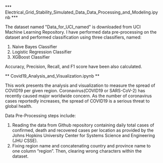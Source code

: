 *** Electrical_Grid_Stability_Simulated_Data_Data_Processing_and_Modeling.ipynb ***

The dataset named "Data_for_UCI_named" is downloaded from UCI Machine Learning Repository. I have performed data pre-processing on the dataset and performed classification using three classifiers, named:

1. Naive Bayes Classifier
2. Logistic Regression Classifier
3. XGBoost Classifier

Accuracy, Precision, Recall, and F1 score have been also calculated.

** Covid19_Analysis_and_Visualization.ipynb **

This work presents the analysis and visualization to measure the spread of COVID19 per given region. Coronavirus(COVID19 or SARS-CoV-2) has recently caused major worldwide concern. As the number of coronavirus cases reportedly increases, the spread of COVID19 is a serious threat to global health.

Data Pre-Processing steps include:

1. Reading the data from Github repository containing daily total cases of confirmed, death and recovered cases per location as provided by the Johns Hopkins University Center for Systems Science and Engineering (JHU CSSE).
2. Fixing region name and concatenating country and province name to one column “region”. Then, clearing wrong characters within the dataset.
